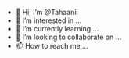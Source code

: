 - 👋 Hi, I’m @Tahaanii
- 👀 I’m interested in ...
- 🌱 I’m currently learning ...
- 💞️ I’m looking to collaborate on ...
- 📫 How to reach me ...

<!---
Tahaanii/Tahaanii is a ✨ special ✨ repository because its `README.md` (this file) appears on your GitHub profile.
You can click the Preview link to take a look at your changes.
--->

